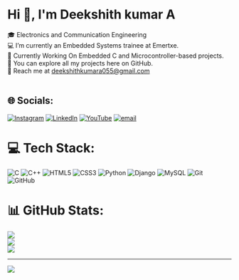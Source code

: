 #                  Hi 👋, I'm Deekshith kumar A
🎓 Electronics and Communication Engineering <br>💻 I’m currently an Embedded Systems trainee at Emertxe.<br>🚀 Currently Working On Embedded C and Microcontroller-based projects.<br>💾 You can explore all my projects here on GitHub.<br>📩 Reach me at deekshithkumara055@gmail.com<br><br>


## 🌐 Socials:
[![Instagram](https://img.shields.io/badge/Instagram-%23E4405F.svg?logo=Instagram&logoColor=white)](https://instagram.com/deekshith_gowda18) [![LinkedIn](https://img.shields.io/badge/LinkedIn-%230077B5.svg?logo=linkedin&logoColor=white)](https://linkedin.com/in/linkedin.com/in/deekshith-kumara) [![YouTube](https://img.shields.io/badge/YouTube-%23FF0000.svg?logo=YouTube&logoColor=white)](https://youtube.com/@Ai-Story-dk) [![email](https://img.shields.io/badge/Email-D14836?logo=gmail&logoColor=white)](mailto:deekshithkumara055@gmail.com) 

# 💻 Tech Stack:
![C](https://img.shields.io/badge/c-%2300599C.svg?style=plastic&logo=c&logoColor=white) ![C++](https://img.shields.io/badge/c++-%2300599C.svg?style=plastic&logo=c%2B%2B&logoColor=white) ![HTML5](https://img.shields.io/badge/html5-%23E34F26.svg?style=plastic&logo=html5&logoColor=white) ![CSS3](https://img.shields.io/badge/css3-%231572B6.svg?style=plastic&logo=css3&logoColor=white) ![Python](https://img.shields.io/badge/python-3670A0?style=plastic&logo=python&logoColor=ffdd54) ![Django](https://img.shields.io/badge/django-%23092E20.svg?style=plastic&logo=django&logoColor=white) ![MySQL](https://img.shields.io/badge/mysql-4479A1.svg?style=plastic&logo=mysql&logoColor=white) ![Git](https://img.shields.io/badge/git-%23F05033.svg?style=plastic&logo=git&logoColor=white) ![GitHub](https://img.shields.io/badge/github-%23121011.svg?style=plastic&logo=github&logoColor=white)
# 📊 GitHub Stats:
![](https://github-readme-stats.vercel.app/api?username=Deekshith-kumar-A&theme=default_repocard&hide_border=false&include_all_commits=true&count_private=true)<br/>
![](https://nirzak-streak-stats.vercel.app/?user=Deekshith-kumar-A&theme=default_repocard&hide_border=false)<br/>
![](https://github-readme-stats.vercel.app/api/top-langs/?username=Deekshith-kumar-A&theme=default_repocard&hide_border=false&include_all_commits=true&count_private=true&layout=compact)

---
[![](https://visitcount.itsvg.in/api?id=Deekshith-kumar-A&icon=0&color=3)](https://visitcount.itsvg.in)

<!-- Proudly created with GPRM ( https://gprm.itsvg.in ) -->
